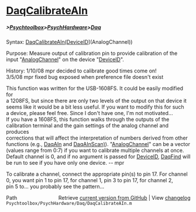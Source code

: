 # [DaqCalibrateAIn](DaqCalibrateAIn)
##### >[Psychtoolbox](Psychtoolbox)>[PsychHardware](PsychHardware)>[Daq](Daq)

Syntax: [DaqCalibrateAIn](DaqCalibrateAIn)[(DeviceID]((DeviceID),[AnalogChannel)](AnalogChannel))  
  
Purpose: Measure output of calibration pin to provide calibration of the  
          input "[AnalogChannel](AnalogChannel)" on the device "[DeviceID](DeviceID)".  
  
History:  1/10/08   mpr   decided to calibrate good times come on!  
          3/5/08    mpr   fixed bug exposed when preference file doesn't exist  
  
This function was written for the USB-1608FS.  It could be easily modified for  
a 1208FS, but since there are only two levels of the output on that device it  
seems like it would be a bit less useful.  If you want to modify this for such  
a device, please feel free.  Since I don't have one, I'm not motivated...   
If you have a 1608FS, this function walks through the outputs of the  
calibration terminal and the gain settings of the analog channel and produces  
corrections that will affect the interpretation of numbers derived from other  
functions (e.g., [DaqAIn](DaqAIn) and [DaqAInScan)](DaqAInScan)).  "[AnalogChannel](AnalogChannel)" can be a vector  
(values range from 0:7) if you want to calibrate multiple channels at once.  
Default channel is 0, and if no argument is passed for [DeviceID](DeviceID), [DaqFind](DaqFind) will  
be run to see if you have only one device.  -- mpr  
  
To calibrate a channel, connect the appropriate pin(s) to pin 17.  For channel  
0, you want pin 1 to pin 17, for channel 1, pin 3 to pin 17, for channel 2,  
pin 5 to... you probably see the pattern...  




<div class="code_header" style="text-align:right;">
  <span style="float:left;">Path&nbsp;&nbsp;</span> <span class="counter">Retrieve <a href=
  "https://raw.github.com/Psychtoolbox-3/Psychtoolbox-3/beta/Psychtoolbox/PsychHardware/Daq/DaqCalibrateAIn.m">current version from GitHub</a> | View <a href=
  "https://github.com/Psychtoolbox-3/Psychtoolbox-3/commits/beta/Psychtoolbox/PsychHardware/Daq/DaqCalibrateAIn.m">changelog</a></span>
</div>
<div class="code">
  <code>Psychtoolbox/PsychHardware/Daq/DaqCalibrateAIn.m</code>
</div>

